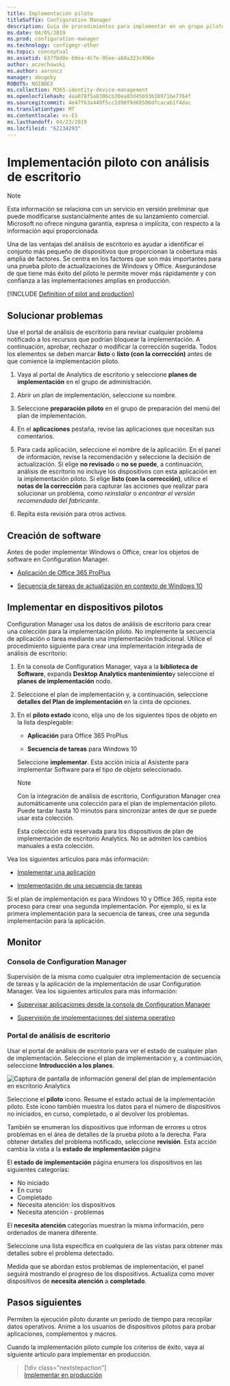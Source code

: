 ```yaml
---
title: Implementación piloto
titleSuffix: Configuration Manager
description: Guía de procedimientos para implementar en un grupo piloto de análisis de escritorio.
ms.date: 04/05/2019
ms.prod: configuration-manager
ms.technology: configmgr-other
ms.topic: conceptual
ms.assetid: 637fbd8e-b8ea-4c7e-95ee-a60a323c496e
author: aczechowski
ms.author: aaroncz
manager: dougeby
ROBOTS: NOINDEX
ms.collection: M365-identity-device-management
ms.openlocfilehash: 4aa078f5a8306cb30ea83d45b93b18971be7764f
ms.sourcegitcommit: 4e47f63a449f5cc2d90f9d68500dfcacab1f4dac
ms.translationtype: MT
ms.contentlocale: es-ES
ms.lasthandoff: 04/23/2019
ms.locfileid: "62234293"
---
```

# <a name="how-to-deploy-to-pilot-with-desktop-analytics"></a>Implementación piloto con análisis de escritorio

> [!Note]  
> Esta información se relaciona con un servicio en versión preliminar que puede modificarse sustancialmente antes de su lanzamiento comercial. Microsoft no ofrece ninguna garantía, expresa o implícita, con respecto a la información aquí proporcionada.  

Una de las ventajas del análisis de escritorio es ayudar a identificar el conjunto más pequeño de dispositivos que proporcionan la cobertura más amplia de factores. Se centra en los factores que son más importantes para una prueba piloto de actualizaciones de Windows y Office. Asegurándose de que tiene más éxito del piloto le permite mover más rápidamente y con confianza a las implementaciones amplias en producción.  

[!INCLUDE [Definition of pilot and production](includes/define-pilot-prod.md)]



## <a name="address-issues"></a>Solucionar problemas

Use el portal de análisis de escritorio para revisar cualquier problema notificado a los recursos que podrían bloquear la implementación. A continuación, aprobar, rechazar o modificar la corrección sugerida. Todos los elementos se deben marcar **listo** o **listo (con la corrección)** antes de que comience la implementación piloto.

1. Vaya al portal de Analytics de escritorio y seleccione **planes de implementación** en el grupo de administración.  

2. Abrir un plan de implementación, seleccione su nombre.  

3. Seleccione **preparación piloto** en el grupo de preparación del menú del plan de implementación.  

4. En el **aplicaciones** pestaña, revise las aplicaciones que necesitan sus comentarios.  

5. Para cada aplicación, seleccione el nombre de la aplicación. En el panel de información, revise la recomendación y seleccione la decisión de actualización. Si elige **no revisado** o **no se puede**, a continuación, análisis de escritorio no incluye los dispositivos con esta aplicación en la implementación piloto. Si elige **listo (con la corrección)**, utilice el **notas de la corrección** para capturar las acciones que realizar para solucionar un problema, como *reinstalar* o *encontrar el versión recomendada del fabricante*.

6. Repita esta revisión para otros activos.  



## <a name="create-software"></a>Creación de software

Antes de poder implementar Windows o Office, crear los objetos de software en Configuration Manager.

- [Aplicación de Office 365 ProPlus](https://docs.microsoft.com/sccm/sum/deploy-use/manage-office-365-proplus-updates#deploy-office-365-apps)  

- [Secuencia de tareas de actualización en contexto de Windows 10](https://docs.microsoft.com/sccm/osd/deploy-use/create-a-task-sequence-to-upgrade-an-operating-system)



## <a name="deploy-to-pilot-devices"></a>Implementar en dispositivos pilotos

Configuration Manager usa los datos de análisis de escritorio para crear una colección para la implementación piloto. No implemente la secuencia de aplicación o tarea mediante una implementación tradicional. Utilice el procedimiento siguiente para crear una implementación integrada de análisis de escritorio:

1. En la consola de Configuration Manager, vaya a la **biblioteca de Software**, expanda **Desktop Analytics mantenimiento**y seleccione el **planes de implementación** nodo.  

2. Seleccione el plan de implementación y, a continuación, seleccione **detalles del Plan de implementación** en la cinta de opciones.  

3. En el **piloto estado** icono, elija uno de los siguientes tipos de objeto en la lista desplegable:  

    - **Aplicación** para Office 365 ProPlus  

    - **Secuencia de tareas** para Windows 10  
  
   Seleccione **implementar**. Esta acción inicia al Asistente para implementar Software para el tipo de objeto seleccionado.

    > [!Note]  
    > Con la integración de análisis de escritorio, Configuration Manager crea automáticamente una colección para el plan de implementación piloto. Puede tardar hasta 10 minutos para sincronizar antes de que se puede usar esta colección.<!-- 3887891 -->
    >
    > Esta colección está reservada para los dispositivos de plan de implementación de escritorio Analytics. No se admiten los cambios manuales a esta colección.<!-- 3866460, SCCMDocs-pr 3544 -->  

Vea los siguientes artículos para más información:  

- [Implementar una aplicación](/sccm/apps/deploy-use/deploy-applications#bkmk_deploy)  

- [Implementación de una secuencia de tareas](/sccm/osd/deploy-use/manage-task-sequences-to-automate-tasks#BKMK_DeployTS)  

Si el plan de implementación es para Windows 10 y Office 365, repita este proceso para crear una segunda implementación. Por ejemplo, si es la primera implementación para la secuencia de tareas, cree una segunda implementación para la aplicación.



## <a name="monitor"></a>Monitor

### <a name="configuration-manager-console"></a>Consola de Configuration Manager

Supervisión de la misma como cualquier otra implementación de secuencia de tareas y la aplicación de la implementación de usar Configuration Manager. Vea los siguientes artículos para más información:  

- [Supervisar aplicaciones desde la consola de Configuration Manager](/sccm/apps/deploy-use/monitor-applications-from-the-console)  

- [Supervisión de implementaciones del sistema operativo](/sccm/osd/deploy-use/monitor-operating-system-deployments)  


### <a name="desktop-analytics-portal"></a>Portal de análisis de escritorio

Usar el portal de análisis de escritorio para ver el estado de cualquier plan de implementación. Seleccione el plan de implementación y, a continuación, seleccione **Introducción a los planes**.

![Captura de pantalla de información general del plan de implementación en escritorio Analytics](media/deployment-plan-overview.png)

Seleccione el **piloto** icono. Resume el estado actual de la implementación piloto. Este icono también muestra los datos para el número de dispositivos no iniciados, en curso, completado, o al devolver los problemas.

También se enumeran los dispositivos que informan de errores u otros problemas en el área de detalles de la prueba piloto a la derecha. Para obtener detalles del problema notificado, seleccione **revisión**. Esta acción cambia la vista a la **estado de implementación** página

El **estado de implementación** página enumera los dispositivos en las siguientes categorías:

- No iniciado
- En curso
- Completado
- Necesita atención: los dispositivos
- Necesita atención - problemas

El **necesita atención** categorías muestran la misma información, pero ordenados de manera diferente.

Seleccione una lista específica en cualquiera de las vistas para obtener más detalles sobre el problema detectado.

Medida que se abordan estos problemas de implementación, el panel seguirá mostrando el progreso de los dispositivos. Actualiza como mover dispositivos de **necesita atención** a **completado**.



## <a name="next-steps"></a>Pasos siguientes

Permiten la ejecución piloto durante un período de tiempo para recopilar datos operativos. Anime a los usuarios de dispositivos pilotos para probar aplicaciones, complementos y macros.

Cuando la implementación piloto cumple los criterios de éxito, vaya al siguiente artículo para implementar en producción.
> [!div class="nextstepaction"]  
> [Implementar en producción](/sccm/desktop-analytics/deploy-prod)  
